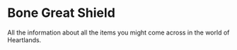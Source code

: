 # Bone Great Shield

All the information about all the items you might come across in the world of Heartlands.

